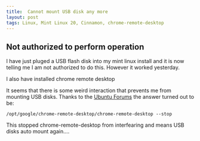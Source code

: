 ```yaml
---
title:  Cannot mount USB disk any more
layout: post
tags: Linux, Mint Linux 20, Cinnamon, chrome-remote-desktop
---
```


## Not authorized to perform operation

I have just pluged a USB flash disk into my mint linux install and it is now telling me I am not authorized to do this.
However it worked yesterday.

I also have installed chrome remote desktop

It seems that there is some weird interaction that prevents me from mounting USB disks.  Thanks to the [Ubuntu Forums] the answer turned out to be:

```
/opt/google/chrome-remote-desktop/chrome-remote-desktop --stop
```

This stopped chrome-remote-desktop from interfearing and means USB disks auto mount again....

[Ubuntu Forums]:https://askubuntu.com/questions/580329/mount-flashdrive-not-authorized-to-perform-operation
